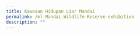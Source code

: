 ```yaml
---
title: Kawasan Hidupan Liar Mandai
permalink: /ml-Mandai-Wildlife-Reserve-exhibition
description: ""
---
```

